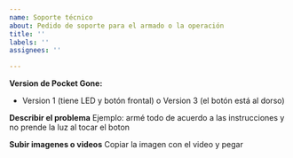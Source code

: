 ```yaml
---
name: Soporte técnico
about: Pedido de soporte para el armado o la operación
title: ''
labels: ''
assignees: ''

---
```


**Version de Pocket Gone:**
 - Version 1 (tiene LED y botón frontal) o Version 3 (el botón está al dorso)

**Describir el problema**
Ejemplo: armé todo de acuerdo a las instrucciones y no prende la luz al tocar el boton

**Subir imagenes o videos**
Copiar la imagen con el video y pegar
